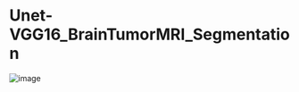 # Unet-VGG16_BrainTumorMRI_Segmentation

![image](https://github.com/athulnairrr/Unet-VGG16_BrainTumorMRI_Segmentation/assets/132225542/219dd182-cd03-4620-b69f-43bf94d9cebc)
